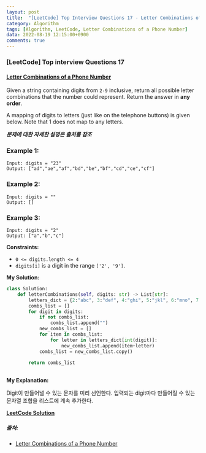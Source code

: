 ```yaml
---
layout: post
title:  "[LeetCode] Top Interview Questions 17 - Letter Combinations of a Phone Number"
category: Algorithm
tags: [Algorithm, LeetCode, Letter Combinations of a Phone Number]
data: 2022-08-19 12:15:00+0900
comments: true  
---
```


### [LeetCode] Top interview Questions 17
#### [Letter Combinations of a Phone Number](https://leetcode.com/problems/letter-combinations-of-a-phone-number/)

Given a string containing digits from `2-9` inclusive, return all possible letter combinations that the number could represent. Return the answer in **any order**.

A mapping of digits to letters (just like on the telephone buttons) is given below. Note that 1 does not map to any letters.

 ***문제에 대한 자세한 설명은 출처를 참조***<br>

### **Example 1:**
```
Input: digits = "23"
Output: ["ad","ae","af","bd","be","bf","cd","ce","cf"]
```

### **Example 2:**
```
Input: digits = ""
Output: []
```

### **Example 3:**
```
Input: digits = "2"
Output: ["a","b","c"]
```
**Constraints:**

- `0 <= digits.length <= 4`
- `digits[i]` is a digit in the range `['2', '9']`.

**My Solution:**
``` python
class Solution:
    def letterCombinations(self, digits: str) -> List[str]:
        letters_dict = {2:"abc", 3:"def", 4:"ghi", 5:"jkl", 6:"mno", 7:"pqrs", 8:"tuv", 9:"wxyz"}
        combs_list = []
        for digit in digits:
            if not combs_list:
                combs_list.append("")
            new_combs_list = []
            for item in combs_list:
                for letter in letters_dict[int(digit)]:
                    new_combs_list.append(item+letter)
            combs_list = new_combs_list.copy()
        
        return combs_list
                     
```

**My Explanation:**

Digit이 만들어낼 수 있는 문자를 미리 선언한다. 입력되는 digit마다 만들어질 수 있는 문자열 조합을 리스트에 계속 추가한다.

[**LeetCode Solution**](https://leetcode.com/problems/letter-combinations-of-a-phone-number/solution/)

##### 출처:
- [Letter Combinations of a Phone Number](https://leetcode.com/problems/letter-combinations-of-a-phone-number/)
